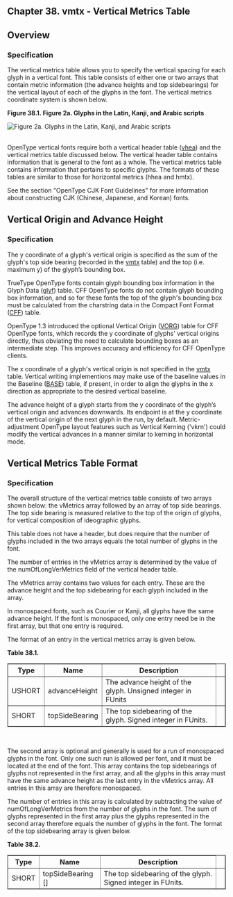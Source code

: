<div xmlns="http://www.w3.org/1999/xhtml" role="" class="chapter"><div class="titlepage"><div><div><h2 class="title"><a name="chapter.vmtx"></a>Chapter 38. vmtx - Vertical Metrics Table</h2></div></div></div><div role="fragment" class="section"><div class="titlepage"><div><div><h2 class="title" style="clear: both"><a name="idm80792744784"></a>Overview</h2></div></div></div><div role="specification" class="section"><div class="titlepage"><div><div><h3 class="title"><a name="section.38.1.1"></a>Specification</h3></div></div></div><p role="">The vertical metrics table allows you to specify the
          vertical spacing for each glyph in a vertical font. This
          table consists of either one or two arrays that contain
          metric information (the advance heights and top
          sidebearings) for the vertical layout of each of the glyphs
          in the font. The vertical metrics coordinate system is shown
          below.</p><div class="figure"><a name="idm80792742272"></a><p class="title"><strong>Figure 38.1. Figure 2a. Glyphs in the Latin, Kanji, and Arabic
            scripts</strong></p><div class="figure-contents"><div role="" class="mediaobject"><img src="src/images/img00287.gif" alt="Figure 2a. Glyphs in the Latin, Kanji, and Arabic scripts"/></div></div></div><br class="figure-break"/><p role="">OpenType vertical fonts require both a vertical
          header table (<a role="" class="link" href="chapter.vhea.html" title="Chapter 37. vhea - Vertical Header Table">vhea</a>) and the vertical metrics table
          discussed below. The vertical header table contains
          information that is general to the font as a whole. The
          vertical metrics table contains information that pertains to
          specific glyphs. The formats of these tables are similar to
          those for horizontal metrics (hhea and hmtx).</p><p role="">See the section "OpenType CJK Font Guidelines" for more
          information about constructing CJK (Chinese, Japanese, and
          Korean) fonts.</p></div></div><div role="fragment" class="section"><div class="titlepage"><div><div><h2 class="title" style="clear: both"><a name="idm80792737568"></a>Vertical Origin and Advance Height</h2></div></div></div><div role="specification" class="section"><div class="titlepage"><div><div><h3 class="title"><a name="section.38.2.1"></a>Specification</h3></div></div></div><p role="">The y coordinate of a glyph's vertical origin is
          specified as the sum of the glyph's top side bearing
          (recorded in the <a role="" class="link" href="chapter.vmtx.html" title="Chapter 38. vmtx - Vertical Metrics Table">vmtx</a> table) and the top (i.e. maximum y)
          of the glyph’s bounding box.</p><p role="">TrueType OpenType fonts contain glyph bounding box
          information in the Glyph Data (<a role="" class="link" href="chapter.glyf.html" title="Chapter 16. glyf - Glyf Data">glyf</a>)
          table. CFF OpenType fonts do not contain glyph bounding box
          information, and so for these fonts the top of the glyph's
          bounding box must be calculated from the charstring data in
          the Compact Font Format (<a role="" class="link" href="chapter.CFF.html" title="Chapter 19. CFF - PostScript font program (Compact Font Format) table">CFF</a>) table.</p><p role="">OpenType 1.3 introduced the optional Vertical Origin
          (<a role="" class="link" href="chapter.VORG.html" title="Chapter 39. VORG - Vertical Origin Table">VORG</a>) table for CFF OpenType fonts,
          which records the y coordinate of glyphs' vertical origins
          directly, thus obviating the need to calculate bounding
          boxes as an intermediate step. This improves accuracy and
          efficiency for CFF OpenType clients.</p><p role="">The x coordinate of a glyph's vertical origin is not
          specified in the <a role="" class="link" href="chapter.vmtx.html" title="Chapter 38. vmtx - Vertical Metrics Table">vmtx</a> table. Vertical writing
          implementions may make use of the baseline values in the
          Baseline (<a role="" class="link" href="chapter.BASE.html" title="Chapter 22. BASE - Baseline Table">BASE</a>) table, if present, in
          order to align the glyphs in the x direction as appropriate
          to the desired vertical baseline.</p><p role="">The advance height of a glyph starts from the y
          coordinate of the glyph’s vertical origin and advances
          downwards. Its endpoint is at the y coordinate of the
          vertical origin of the next glyph in the run, by default.
          Metric-adjustment OpenType layout features such as Vertical
          Kerning ('vkrn') could modify the vertical advances in a
          manner similar to kerning in horizontal mode.</p></div></div><div role="fragment" class="section"><div class="titlepage"><div><div><h2 class="title" style="clear: both"><a name="idm80792727248"></a>Vertical Metrics Table Format</h2></div></div></div><div role="specification" class="section"><div class="titlepage"><div><div><h3 class="title"><a name="section.38.3.1"></a>Specification</h3></div></div></div><p role="">The overall structure of the vertical metrics table
          consists of two arrays shown below: the vMetrics array
          followed by an array of top side bearings. The top side
          bearing is measured relative to the top of the origin of
          glyphs, for vertical composition of ideographic
          glyphs.</p><p role="">This table does not have a header, but does require that
          the number of glyphs included in the two arrays equals the
          total number of glyphs in the font.</p><p role="">The number of entries in the vMetrics array is
          determined by the value of the numOfLongVerMetrics field of
          the vertical header table.</p><p role="">The vMetrics array contains two values for each entry.
          These are the advance height and the top sidebearing for
          each glyph included in the array.</p><p role="">In monospaced fonts, such as Courier or Kanji, all
          glyphs have the same advance height. If the font is
          monospaced, only one entry need be in the first array, but
          that one entry is required.</p><p role="">The format of an entry in the vertical metrics array is
          given below.</p><div class="table"><a name="idm80792721968"></a><p class="title"><strong>Table 38.1. </strong></p><div class="table-contents"><table role="" class="table" border="1"><colgroup><col/><col/><col/><col/></colgroup><thead><tr><th role="">Type</th><th role="">Name</th><th role="">Description</th><td class="auto-generated"> </td></tr></thead><tbody><tr><td role="">USHORT</td><td role="">advanceHeight</td><td role="">The advance height of the glyph. Unsigned
              integer in FUnits </td><td class="auto-generated"> </td></tr><tr><td role="">SHORT</td><td role="">topSideBearing</td><td role="">The top sidebearing of the glyph. Signed
              integer in FUnits.</td><td class="auto-generated"> </td></tr></tbody></table></div></div><br class="table-break"/><p role="">The second array is optional and generally is used for a
          run of monospaced glyphs in the font. Only one such run is
          allowed per font, and it must be located at the end of the
          font. This array contains the top sidebearings of glyphs not
          represented in the first array, and all the glyphs in this
          array must have the same advance height as the last entry in
          the vMetrics array. All entries in this array are therefore
          monospaced.</p><p role="">The number of entries in this array is calculated by
          subtracting the value of numOfLongVerMetrics from the number
          of glyphs in the font. The sum of glyphs represented in the
          first array plus the glyphs represented in the second array
          therefore equals the number of glyphs in the font. The
          format of the top sidebearing array is given below.</p><div class="table"><a name="idm80792715200"></a><p class="title"><strong>Table 38.2. </strong></p><div class="table-contents"><table role="" class="table" border="1"><colgroup><col/><col/><col/><col/></colgroup><thead><tr><th role="">Type</th><th role="">Name</th><th role="">Description</th><td class="auto-generated"> </td></tr></thead><tbody><tr><td role="">SHORT</td><td role="">topSideBearing []</td><td role="">The top sidebearing of the glyph. Signed
              integer in FUnits. </td><td class="auto-generated"> </td></tr></tbody></table></div></div><br class="table-break"/></div></div></div>